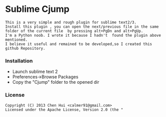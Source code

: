 Sublime Cjump
=============


    This is a very simple and rough plugin for sublime text2/3.
    Install this plugin , you can open the next/previous file in the same folder of the current file  by pressing alt+PgDn and alt+PgUp.
    I'm a Python noob. I wrote it because I hadn't  found the plugin above mentioned.
    I believe it useful and remained to be developed,so I created this github Repository.



### Installation

* Launch sublime text 2 
* Preferences->Browse Packages
* Copy the "Cjump" folder to the opened dir




### License
    Copyright (C) 2013 Chen Hui <calmer91@gmail.com>
    Licensed under the Apache License, Version 2.0 (the "

